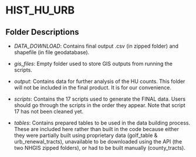 # HIST_HU_URB

## Folder Descriptions

* *DATA_DOWNLOAD*: Contains final output .csv (in zipped folder) and shapefile (in file geodatabase).

* *gis_files*: Empty folder used to store GIS outputs from running the scripts.

* *output*: Contains data for further analysis of the HU counts. This folder will not be included in the final product. It is for our convenience.

* *scripts*: Contains the 17 scripts used to generate the FINAL data. Users should go through the scripts in the order they appear. Note that script 17 has not been cleaned yet.

* *tables*: Contains prepared tables to be used in the data building process. These are included here rather than built in the code because either they were partially built using proprietary data (golf_table & urb_renewal_tracts), unavailable to be downloaded using the API (the two NHGIS zipped folders), or had to be built manually (county_tracts).
